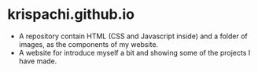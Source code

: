 # krispachi.github.io

- A repository contain HTML (CSS and Javascript inside) and a folder of images, as the components of my website. 
- A website for introduce myself a bit and showing some of the projects I have made.
